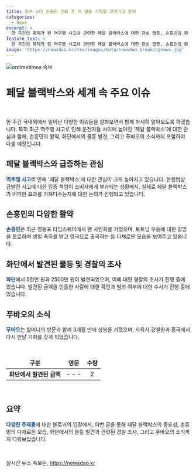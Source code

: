 ```yaml
---
title: 축구 스타 손흥민 은퇴 후 새 삶을 시작할 것이라고 밝혀
categories:
  - News
excerpt: >
  한 주간의 화제가 된 역주행 사고와 관련한 페달 블랙박스에 대한 관심 급증, 손흥민의 팬 사인회 및 우승 열망, 그리고 잇따른 화단서 발견 사건 등의 다양한 이슈를 다뤄보겠습니다. 또한, 오랜만에 상봉을 이룬 푸바오와 사육사 강철원의 이야기에 대해서도 소개할 예정입니다. 클릭하고 싶은 다양한 주제를 모두 담아냈으니, 계속 읽어보세요!
feature_text: >
  한 주간의 화제가 된 역주행 사고와 관련한 페달 블랙박스에 대한 관심 급증, 손흥민의 팬 사인회 및 우승 열망, 그리고 잇따른 화단서 발견 사건 등의 다양한 이슈를 다뤄보겠습니다. 또한, 오랜만에 상봉을 이룬 푸바오와 사육사 강철원의 이야기에 대해서도 소개할 예정입니다. 클릭하고 싶은 다양한 주제를 모두 담아냈으니, 계속 읽어보세요!
image: 'https://newsdao.kr/res/images/meta/newsdao_breakingnews.jpg'
---
```


<p><img src="https://newsdao.kr/res/images/meta/newsdao_breakingnews.jpg" alt="ontimetimes 속보" /></p>

<h1>페달 블랙박스와 세계 속 주요 이슈</h1>

<p data-ke-size="size16">&nbsp;</p>

<p>한 주간 국내외에서 일어난 다양한 이슈들을 살펴보면서 함께 자세히 알아보도록 하겠습니다. 특히 최근 역주행 사고로 인해 운전자들 사이에 높아진 '페달 블랙박스'에 대한 관심과 함께, 손흥민의 활약, 화단에서의 물등 발견, 그리고 푸바오의 소식까지 포함하여 다룰 예정입니다.</p></p>

<h2>페달 블랙박스와 급증하는 관심</h2>

<p><b><span style="color: #1a5490;">역주행 사고</span></b>로 인해 '페달 블랙박스'에 대한 관심이 크게 높아지고 있습니다. 현행법상 급발진 사고에 대한 입증 책임이 소비자에게 부과되는 상황에서, 실제로 페달 블랙박스가 어떠한 효과를 가져다주는지에 대한 논의가 진행되고 있습니다.</p>

<h2>손흥민의 다양한 활약</h2>

<p><b><span style="color: #1a5490;">손흥민</span></b>은 최근 영등포 타임스퀘어에서 팬 사인회를 가졌으며, 토트넘 우승에 대한 갈망을 토로하며 생일 축하를 받고 영국으로 출국하는 등 다채로운 모습을 보여주고 있습니다.</p>

<h2>화단에서 발견된 물등 및 경찰의 조사</h2>

<p><b><span style="color: #1a5490;">화단</span></b>에서 5천만 원과 2500만 원이 발견되었으며, 이에 대한 경찰의 조사가 진행 중에 있습니다. 발견된 금액을 인출한 사람에 대한 확인과 범죄 여부에 대한 수사가 진행 중에 있습니다.</p>

<h2>푸바오의 소식</h2>

<p><b><span style="color: #1a5490;">푸바오</span></b>는 할머니의 방문과 함께 3개월 만에 상봉을 가졌으며, 사육사 강철원과 중국에서 다시 만날 기회를 갖게 되었습니다.</p>

<p data-ke-size="size16">&nbsp;</p>

<table>
    <thead>
        <tr>
            <td style="text-align: center; height: 17px;"><b>구분</b></td>
            <td style="text-align: center; height: 17px;"><b>영문</b></td>
            <td style="text-align: center; height: 17px;"><b>수량</b></td>
        </tr>
    </thead>
    <tbody>
        <tr>
            <td style="text-align: center; height: 17px;"><b>화단에서 발견된 금액</b></td>
            <td style="text-align: center; height: 17px;">- - -</td>
            <td style="text-align: center; height: 17px;">2</td>
        </tr>
    </tbody>
</table>

<p data-ke-size="size16">&nbsp;</p>

<h2>요약</h2>

<p><b><span style="color: #1a5490;">다양한 주제들</span></b>에 대한 블로거의 입장에서, 이번 글을 통해 페달 블랙박스의 중요성, 손흥민의 다채로운 모습, 화단에서의 물등 발견과 관련된 경찰 조사, 그리고 푸바오의 소식까지 다뤄보았습니다.</p>

<p data-ke-size="size16">&nbsp;</p>
실시간 뉴스 속보는, <a href="https://newsdao.kr" rel="dofollow">https://newsdao.kr</a>


